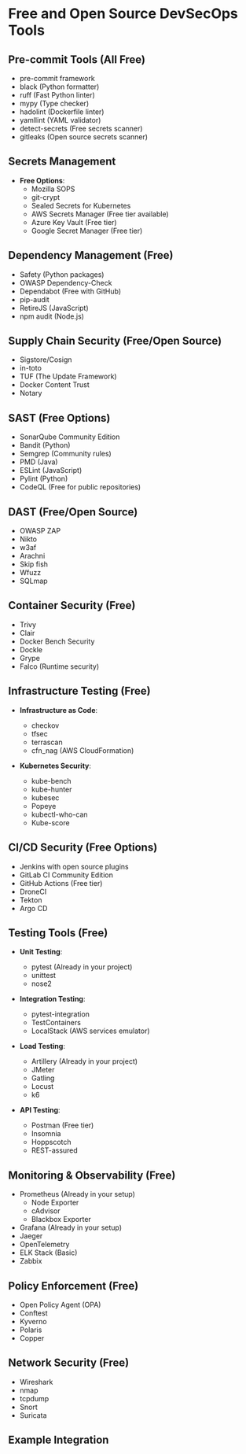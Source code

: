 # Free and Open Source DevSecOps Tools

## Pre-commit Tools (All Free)
- pre-commit framework
- black (Python formatter)
- ruff (Fast Python linter)
- mypy (Type checker)
- hadolint (Dockerfile linter)
- yamllint (YAML validator)
- detect-secrets (Free secrets scanner)
- gitleaks (Open source secrets scanner)

## Secrets Management
- **Free Options**:
  - Mozilla SOPS
  - git-crypt
  - Sealed Secrets for Kubernetes
  - AWS Secrets Manager (Free tier available)
  - Azure Key Vault (Free tier)
  - Google Secret Manager (Free tier)

## Dependency Management (Free)
- Safety (Python packages)
- OWASP Dependency-Check
- Dependabot (Free with GitHub)
- pip-audit
- RetireJS (JavaScript)
- npm audit (Node.js)

## Supply Chain Security (Free/Open Source)
- Sigstore/Cosign
- in-toto
- TUF (The Update Framework)
- Docker Content Trust
- Notary

## SAST (Free Options)
- SonarQube Community Edition
- Bandit (Python)
- Semgrep (Community rules)
- PMD (Java)
- ESLint (JavaScript)
- Pylint (Python)
- CodeQL (Free for public repositories)

## DAST (Free/Open Source)
- OWASP ZAP
- Nikto
- w3af
- Arachni
- Skip fish
- Wfuzz
- SQLmap

## Container Security (Free)
- Trivy
- Clair
- Docker Bench Security
- Dockle
- Grype
- Falco (Runtime security)

## Infrastructure Testing (Free)
- **Infrastructure as Code**:
  - checkov
  - tfsec
  - terrascan
  - cfn_nag (AWS CloudFormation)

- **Kubernetes Security**:
  - kube-bench
  - kube-hunter
  - kubesec
  - Popeye
  - kubectl-who-can
  - Kube-score

## CI/CD Security (Free Options)
- Jenkins with open source plugins
- GitLab CI Community Edition
- GitHub Actions (Free tier)
- DroneCI
- Tekton
- Argo CD

## Testing Tools (Free)
- **Unit Testing**:
  - pytest (Already in your project)
  - unittest
  - nose2

- **Integration Testing**:
  - pytest-integration
  - TestContainers
  - LocalStack (AWS services emulator)

- **Load Testing**:
  - Artillery (Already in your project)
  - JMeter
  - Gatling
  - Locust
  - k6

- **API Testing**:
  - Postman (Free tier)
  - Insomnia
  - Hoppscotch
  - REST-assured

## Monitoring & Observability (Free)
- Prometheus (Already in your setup)
  - Node Exporter
  - cAdvisor
  - Blackbox Exporter
- Grafana (Already in your setup)
- Jaeger
- OpenTelemetry
- ELK Stack (Basic)
- Zabbix

## Policy Enforcement (Free)
- Open Policy Agent (OPA)
- Conftest
- Kyverno
- Polaris
- Copper

## Network Security (Free)
- Wireshark
- nmap
- tcpdump
- Snort
- Suricata

## Example Integration
